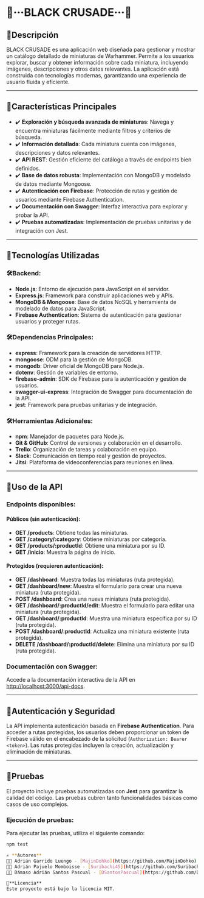 # 📁···**BLACK CRUSADE**···📁

## 📖**Descripción**
BLACK CRUSADE es una aplicación web diseñada para gestionar y mostrar un catálogo detallado de miniaturas de Warhammer. Permite a los usuarios explorar, buscar y obtener información sobre cada miniatura, incluyendo imágenes, descripciones y otros datos relevantes. La aplicación está construida con tecnologías modernas, garantizando una experiencia de usuario fluida y eficiente.

---

## 📌**Características Principales**
- ✔️ **Exploración y búsqueda avanzada de miniaturas**: Navega y encuentra miniaturas fácilmente mediante filtros y criterios de búsqueda.
- ✔️ **Información detallada**: Cada miniatura cuenta con imágenes, descripciones y datos relevantes.
- ✔️ **API REST**: Gestión eficiente del catálogo a través de endpoints bien definidos.
- ✔️ **Base de datos robusta**: Implementación con MongoDB y modelado de datos mediante Mongoose.
- ✔️ **Autenticación con Firebase**: Protección de rutas y gestión de usuarios mediante Firebase Authentication.
- ✔️ **Documentación con Swagger**: Interfaz interactiva para explorar y probar la API.
- ✔️ **Pruebas automatizadas**: Implementación de pruebas unitarias y de integración con Jest.

---

## 🚀**Tecnologías Utilizadas**

### 🛠Backend:
- **Node.js**: Entorno de ejecución para JavaScript en el servidor.
- **Express.js**: Framework para construir aplicaciones web y APIs.
- **MongoDB & Mongoose**: Base de datos NoSQL y herramienta de modelado de datos para JavaScript.
- **Firebase Authentication**: Sistema de autenticación para gestionar usuarios y proteger rutas.

### 🛠Dependencias Principales:
- **express**: Framework para la creación de servidores HTTP.
- **mongoose**: ODM para la gestión de MongoDB.
- **mongodb**: Driver oficial de MongoDB para Node.js.
- **dotenv**: Gestión de variables de entorno.
- **firebase-admin**: SDK de Firebase para la autenticación y gestión de usuarios.
- **swagger-ui-express**: Integración de Swagger para documentación de la API.
- **jest**: Framework para pruebas unitarias y de integración.

### 🛠Herramientas Adicionales:
- **npm**: Manejador de paquetes para Node.js.
- **Git & GitHub**: Control de versiones y colaboración en el desarrollo.
- **Trello**: Organización de tareas y colaboración en equipo.
- **Slack**: Comunicación en tiempo real y gestión de proyectos.
- **Jitsi**: Plataforma de videoconferencias para reuniones en línea.

---

## 📖**Uso de la API**

### Endpoints disponibles:

#### Públicos (sin autenticación):
- **GET /products**: Obtiene todas las miniaturas.
- **GET /category/:category**: Obtiene miniaturas por categoría.
- **GET /products/:productId**: Obtiene una miniatura por su ID.
- **GET /inicio**: Muestra la página de inicio.

#### Protegidos (requieren autenticación):
- **GET /dashboard**: Muestra todas las miniaturas (ruta protegida).
- **GET /dashboard/new**: Muestra el formulario para crear una nueva miniatura (ruta protegida).
- **POST /dashboard**: Crea una nueva miniatura (ruta protegida).
- **GET /dashboard/:productId/edit**: Muestra el formulario para editar una miniatura (ruta protegida).
- **GET /dashboard/:productId**: Muestra una miniatura específica por su ID (ruta protegida).
- **POST /dashboard/:productId**: Actualiza una miniatura existente (ruta protegida).
- **DELETE /dashboard/:productId/delete**: Elimina una miniatura por su ID (ruta protegida).

### Documentación con Swagger:
Accede a la documentación interactiva de la API en [http://localhost:3000/api-docs](http://localhost:3000/api-docs).

---

## 🔐**Autenticación y Seguridad**
La API implementa autenticación basada en **Firebase Authentication**. Para acceder a rutas protegidas, los usuarios deben proporcionar un token de Firebase válido en el encabezado de la solicitud (`Authorization: Bearer <token>`). Las rutas protegidas incluyen la creación, actualización y eliminación de miniaturas.

---

## 🧪**Pruebas**
El proyecto incluye pruebas automatizadas con **Jest** para garantizar la calidad del código. Las pruebas cubren tanto funcionalidades básicas como casos de uso complejos.

### Ejecución de pruebas:
Para ejecutar las pruebas, utiliza el siguiente comando:
```bash
npm test

✍️ **Autores**
👨‍💻 Adrián Garrido Luengo - [MajinDohko](https://github.com/MajinDohko)
👨‍💻 Adrián Pajuelo Momboisse - [Suribachi45](https://github.com/Suribachi45)
👨‍💻 Dámaso Adrián Santos Pascual - [DSantosPascual](https://github.com/DSantosPascual)

📜**Licencia**
Este proyecto está bajo la licencia MIT.